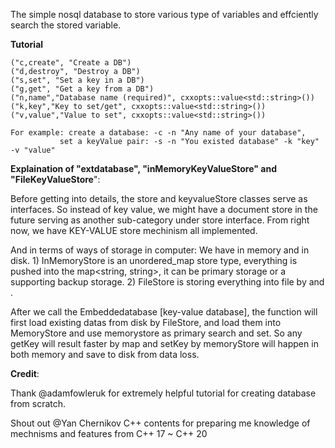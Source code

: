 The simple nosql database to store various type of variables and effciently search the stored variable.

**Tutorial**

    ("c,create", "Create a DB")
    ("d,destroy", "Destroy a DB")
    ("s,set", "Set a key in a DB")
    ("g,get", "Get a key from a DB")
    ("n,name","Database name (required)", cxxopts::value<std::string>())
    ("k,key","Key to set/get", cxxopts::value<std::string>())
    ("v,value","Value to set", cxxopts::value<std::string>())

    For example: create a database: -c -n "Any name of your database", 
               set a keyValue pair: -s -n "You existed database" -k "key" -v "value"

**Explaination of "extdatabase", "inMemoryKeyValueStore" and "FileKeyValueStore**":

Before getting into details, the store and keyvalueStore classes serve as interfaces. So instead of key value, we might have a document store in the future serving as another sub-category under store interface. From right now, we have KEY-VALUE store mechinism all implemented. 

And in terms of ways of storage in computer: We have in memory and in disk. 1) InMemoryStore is an unordered_map store type, everything is pushed into the map<string, string>, it can be primary storage or a supporting backup storage. 2) FileStore is storing everything into file by <fstream> and <filesystem>.

After we call the Embeddedatabase [key-value database], the function will first load existing datas from disk by FileStore, and load them into MemoryStore and use memorystore as primary search and set. So any getKey will result faster by map and setKey by memoryStore will happen in both memory and save to disk from data loss.



**Credit**:
 
Thank @adamfowleruk for extremely helpful tutorial for creating database from scratch.
 
Shout out @Yan Chernikov C++ contents for preparing me knowledge of mechnisms and features from C++ 17 ~ C++ 20
